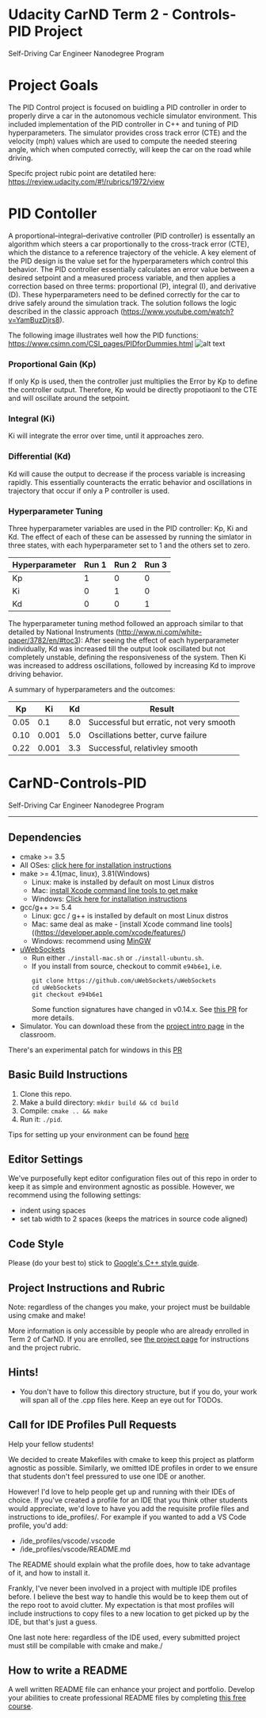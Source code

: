 # Udacity CarND Term 2 - Controls-PID Project
Self-Driving Car Engineer Nanodegree Program

# Project Goals
The PID Control project is focused on buidling a PID controller in order to properly dirve a car in the autonomous vechicle simulator environment. This included implementation of the PID controller in C++ and tuning of PID hyperparameters. The simulator provides cross track error (CTE) and the velocity (mph) values which are used to compute the needed steering angle, which when computed correctly, will keep the car on the road while driving.

Specifc project rubic point are detatiled here:
https://review.udacity.com/#!/rubrics/1972/view

# PID Contoller

A proportional–integral–derivative controller (PID controller) is essentally an algorithm which steers a car proportionally to the cross-track error (CTE), which the distance to a reference trajectory of the vehicle. A key element of the PID design is the value set for the hyperparameters which control this behavior. The PID controller essentially calculates an error value between a desired setpoint and a measured process variable, and then applies a correction based on three terms: proportional (P), integral (I), and derivative (D). These hyperparameters need to be defined correctly for the car to drive safely around the simulation track. The solution follows the logic described in the classic approach (https://www.youtube.com/watch?v=YamBuzDjrs8).

[//]: # (Image References)
[image001]: ./images/PIDforDummies_pid_simplified.png "image001"

The following image illustrates well how the PID functions:
https://www.csimn.com/CSI_pages/PIDforDummies.html
![alt text][image001]

### Proportional Gain (Kp)
If only Kp is used, then the controller just multiplies the Error by Kp to define the controller output. Therefore, Kp would be directly propotiaonl to the CTE and will oscillate around the setpoint.

### Integral (Ki)
Ki will integrate the error over time, until it approaches zero.

### Differential (Kd)
Kd will cause the output to decrease if the process variable is increasing rapidly. This essentially counteracts the erratic behavior and oscillations in trajectory that occur if only a P controller is used.

### Hyperparameter Tuning

Three hyperparameter variables are used in the PID controller: Kp, Ki and Kd. The effect of each of these can be assessed by running the simlator in three states, with each hyperparameter set to 1 and the others set to zero.

|Hyperparameter| Run 1 | Run 2 | Run 3 |
|--------------|-------|-------|-------|
| Kp           | 1     | 0     | 0     |
| Ki           | 0     | 1     | 0     |
| Kd           | 0     | 0     | 1     |

The hyperparameter tuning method followed an approach similar to that detailed by National Instruments (http://www.ni.com/white-paper/3782/en/#toc3): 
After seeing the effect of each hyperparameter individually, Kd was increased till the output look oscillated but not completely unstable, defining the responsiveness of the system. Then Ki was increased to address oscillations, followed by increasing Kd to improve driving behavior.

A summary of hyperparameters and the outcomes:

| Kp | Ki  | Kd |Result                                 |
|----|-----|----|---------------------------------------|
|0.05|0.1  |8.0 |Successful but erratic, not very smooth|
|0.10|0.001|5.0 |Oscillations better, curve failure     |
|0.22|0.001|3.3 |Successful, relativley smooth          |




# CarND-Controls-PID
Self-Driving Car Engineer Nanodegree Program

---

## Dependencies

* cmake >= 3.5
 * All OSes: [click here for installation instructions](https://cmake.org/install/)
* make >= 4.1(mac, linux), 3.81(Windows)
  * Linux: make is installed by default on most Linux distros
  * Mac: [install Xcode command line tools to get make](https://developer.apple.com/xcode/features/)
  * Windows: [Click here for installation instructions](http://gnuwin32.sourceforge.net/packages/make.htm)
* gcc/g++ >= 5.4
  * Linux: gcc / g++ is installed by default on most Linux distros
  * Mac: same deal as make - [install Xcode command line tools]((https://developer.apple.com/xcode/features/)
  * Windows: recommend using [MinGW](http://www.mingw.org/)
* [uWebSockets](https://github.com/uWebSockets/uWebSockets)
  * Run either `./install-mac.sh` or `./install-ubuntu.sh`.
  * If you install from source, checkout to commit `e94b6e1`, i.e.
    ```
    git clone https://github.com/uWebSockets/uWebSockets 
    cd uWebSockets
    git checkout e94b6e1
    ```
    Some function signatures have changed in v0.14.x. See [this PR](https://github.com/udacity/CarND-MPC-Project/pull/3) for more details.
* Simulator. You can download these from the [project intro page](https://github.com/udacity/self-driving-car-sim/releases) in the classroom.

There's an experimental patch for windows in this [PR](https://github.com/udacity/CarND-PID-Control-Project/pull/3)

## Basic Build Instructions

1. Clone this repo.
2. Make a build directory: `mkdir build && cd build`
3. Compile: `cmake .. && make`
4. Run it: `./pid`. 

Tips for setting up your environment can be found [here](https://classroom.udacity.com/nanodegrees/nd013/parts/40f38239-66b6-46ec-ae68-03afd8a601c8/modules/0949fca6-b379-42af-a919-ee50aa304e6a/lessons/f758c44c-5e40-4e01-93b5-1a82aa4e044f/concepts/23d376c7-0195-4276-bdf0-e02f1f3c665d)

## Editor Settings

We've purposefully kept editor configuration files out of this repo in order to
keep it as simple and environment agnostic as possible. However, we recommend
using the following settings:

* indent using spaces
* set tab width to 2 spaces (keeps the matrices in source code aligned)

## Code Style

Please (do your best to) stick to [Google's C++ style guide](https://google.github.io/styleguide/cppguide.html).

## Project Instructions and Rubric

Note: regardless of the changes you make, your project must be buildable using
cmake and make!

More information is only accessible by people who are already enrolled in Term 2
of CarND. If you are enrolled, see [the project page](https://classroom.udacity.com/nanodegrees/nd013/parts/40f38239-66b6-46ec-ae68-03afd8a601c8/modules/f1820894-8322-4bb3-81aa-b26b3c6dcbaf/lessons/e8235395-22dd-4b87-88e0-d108c5e5bbf4/concepts/6a4d8d42-6a04-4aa6-b284-1697c0fd6562)
for instructions and the project rubric.

## Hints!

* You don't have to follow this directory structure, but if you do, your work
  will span all of the .cpp files here. Keep an eye out for TODOs.

## Call for IDE Profiles Pull Requests

Help your fellow students!

We decided to create Makefiles with cmake to keep this project as platform
agnostic as possible. Similarly, we omitted IDE profiles in order to we ensure
that students don't feel pressured to use one IDE or another.

However! I'd love to help people get up and running with their IDEs of choice.
If you've created a profile for an IDE that you think other students would
appreciate, we'd love to have you add the requisite profile files and
instructions to ide_profiles/. For example if you wanted to add a VS Code
profile, you'd add:

* /ide_profiles/vscode/.vscode
* /ide_profiles/vscode/README.md

The README should explain what the profile does, how to take advantage of it,
and how to install it.

Frankly, I've never been involved in a project with multiple IDE profiles
before. I believe the best way to handle this would be to keep them out of the
repo root to avoid clutter. My expectation is that most profiles will include
instructions to copy files to a new location to get picked up by the IDE, but
that's just a guess.

One last note here: regardless of the IDE used, every submitted project must
still be compilable with cmake and make./

## How to write a README
A well written README file can enhance your project and portfolio.  Develop your abilities to create professional README files by completing [this free course](https://www.udacity.com/course/writing-readmes--ud777).

